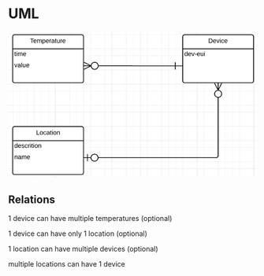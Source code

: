 # UML

![UML](images/UML-iot-tv.PNG)

## Relations

1 device can have multiple temperatures (optional)

1 device can have only 1 location (optional)

1 location can have multiple devices (optional)

multiple locations can have 1 device
